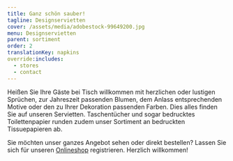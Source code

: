 ```yaml
---
title: Ganz schön sauber!
tagline: Designservietten
cover: /assets/media/adobestock-99649200.jpg
menu: Designservietten
parent: sortiment
order: 2
translationKey: napkins
override:includes:
  - stores
  - contact
---
```

Heißen Sie Ihre Gäste bei Tisch willkommen mit herzlichen oder lustigen Sprüchen, zur Jahreszeit passenden Blumen, dem Anlass entsprechenden Motive oder den zu Ihrer Dekoration passenden Farben. Dies alles finden Sie auf unseren Servietten. Taschentücher und sogar bedrucktes Toilettenpapier runden zudem unser Sortiment an bedruckten Tissuepapieren ab.

Sie möchten unser ganzes Angebot sehen oder direkt bestellen? Lassen Sie sich für unseren [Onlineshop](https://www.avancarte-shop.de/) registrieren. Herzlich willkommen!
